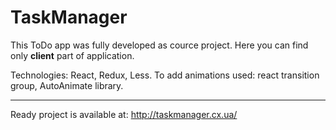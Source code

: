 # TaskManager

This ToDo app was fully developed as cource project. Here you can find only __client__ part of application.

Technologies: React, Redux, Less.
To add animations used: react transition group, AutoAnimate library.
***
Ready project is available at: http://taskmanager.cx.ua/
